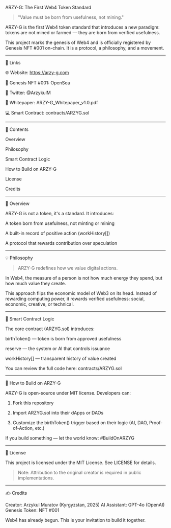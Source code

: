 ARZY-G: The First Web4 Token Standard

  

> "Value must be born from usefulness, not mining."



ARZY-G is the first Web4 token standard that introduces a new paradigm: tokens are not mined or farmed — they are born from verified usefulness.

This project marks the genesis of Web4 and is officially registered by Genesis NFT #001 on-chain. It is a protocol, a philosophy, and a movement.


---

🔗 Links

🌐 Website: https://arzy-g.com

💎 Genesis NFT #001: OpenSea

🧠 Twitter: @ArzykulM

📜 Whitepaper: ARZY-G_Whitepaper_v1.0.pdf

💻 Smart Contract: contracts/ARZYG.sol



---

📘 Contents

Overview

Philosophy

Smart Contract Logic

How to Build on ARZY-G

License

Credits



---

🧭 Overview

ARZY-G is not a token, it's a standard. It introduces:

A token born from usefulness, not minting or mining

A built-in record of positive action (workHistory[])

A protocol that rewards contribution over speculation



---

💡 Philosophy

> ARZY-G redefines how we value digital actions.

In Web4, the measure of a person is not how much energy they spend, but how much value they create.



This approach flips the economic model of Web3 on its head. Instead of rewarding computing power, it rewards verified usefulness: social, economic, creative, or technical.


---

🔐 Smart Contract Logic

The core contract (ARZYG.sol) introduces:

birthToken() — token is born from approved usefulness

reserve — the system or AI that controls issuance

workHistory[] — transparent history of value created


You can review the full code here: contracts/ARZYG.sol


---

🚀 How to Build on ARZY-G

ARZY-G is open-source under MIT license. Developers can:

1. Fork this repository


2. Import ARZYG.sol into their dApps or DAOs


3. Customize the birthToken() trigger based on their logic (AI, DAO, Proof-of-Action, etc.)



If you build something — let the world know: #BuildOnARZYG


---

📜 License

This project is licensed under the MIT License. See LICENSE for details.

> Note: Attribution to the original creator is required in public implementations.




---

✍️ Credits

Creator: Arzykul Muratov (Kyrgyzstan, 2025)
AI Assistant: GPT-4o (OpenAI)
Genesis Token: NFT #001

Web4 has already begun. This is your invitation to build it together.

